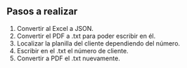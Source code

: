 ## Pasos a realizar

1) Convertir al Excel a JSON.
2) Convertir el PDF a .txt para poder escribir en él.
3) Localizar la planilla del cliente dependiendo del número.
4) Escribir en el .txt el número de cliente.
5) Convertir a PDF el .txt nuevamente.
